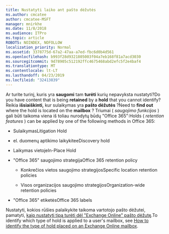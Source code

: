 ```yaml
---
title: Nustatyti laiko ant pašto dėžutės
ms.author: cmcatee
author: cmcatee-MSFT
manager: mnirkhe
ms.date: 11/8/2018
ms.audience: ITPro
ms.topic: article
ROBOTS: NOINDEX, NOFOLLOW
localization_priority: Normal
ms.assetid: 3378775d-67a2-47aa-a7ed-fbc6d0b4d561
ms.openlocfilehash: b993f28d9321805003f04a7eb168f81a7acd3030
ms.sourcegitcommit: 9d78905c512192ffc4675468abd2efc5f2e4baf4
ms.translationtype: MT
ms.contentlocale: lt-LT
ms.lasthandoff: 04/23/2019
ms.locfileid: "32413839"
---
```

<span data-ttu-id="81894-102">Ar turite turinį, kuris yra **saugomi** tam **turėti** kurių nepavyksta nustatyti?</span><span class="sxs-lookup"><span data-stu-id="81894-102">Do you have content that is being **retained** by a **hold** that you cannot identify?</span></span> <span data-ttu-id="81894-103">Reikia **išsiaiškinti,** kur sulaikymas yra **pašto dėžutės** ?</span><span class="sxs-lookup"><span data-stu-id="81894-103">Need to **find out** where the hold is located on the **mailbox** ?</span></span> <span data-ttu-id="81894-104">Triumai ( *saugojimo funkcijos* ) gali būti taikoma viena iš toliau nurodytų būdų "Office 365":</span><span class="sxs-lookup"><span data-stu-id="81894-104">Holds (  *retention features*  ) can be applied by one of the following methods in Office 365:</span></span> 
  
- <span data-ttu-id="81894-105">Sulaikymas</span><span class="sxs-lookup"><span data-stu-id="81894-105">Litigation Hold</span></span> 
    
- <span data-ttu-id="81894-106">el. duomenų aptikimo laikykite</span><span class="sxs-lookup"><span data-stu-id="81894-106">eDiscovery hold</span></span>
    
- <span data-ttu-id="81894-107">Laikymas vietoje</span><span class="sxs-lookup"><span data-stu-id="81894-107">In-Place Hold</span></span>
    
- <span data-ttu-id="81894-108">"Office 365" saugojimo strategija</span><span class="sxs-lookup"><span data-stu-id="81894-108">Office 365 retention policy</span></span> 
    
  - <span data-ttu-id="81894-109">Konkrečios vietos saugojimo strategijos</span><span class="sxs-lookup"><span data-stu-id="81894-109">Specific location retention policies</span></span>
    
  - <span data-ttu-id="81894-110">Visos organizacijos saugojimo strategijos</span><span class="sxs-lookup"><span data-stu-id="81894-110">Organization-wide retention policies</span></span>
    
- <span data-ttu-id="81894-111">"Office 365" etiketės</span><span class="sxs-lookup"><span data-stu-id="81894-111">Office 365 labels</span></span>
    
<span data-ttu-id="81894-112">Nustatyti, kokios rūšies palaikykite taikoma vartotojo pašto dėžutei, pamatyti, [kaip nustatyti tipą turėti dėl "Exchange Online" pašto dėžutę](https://docs.microsoft.com/office365/securitycompliance/identify-a-hold-on-an-exchange-online-mailbox).</span><span class="sxs-lookup"><span data-stu-id="81894-112">To identify which type of hold is applied to a user's mailbox, see [How to identify the type of hold placed on an Exchange Online mailbox](https://docs.microsoft.com/office365/securitycompliance/identify-a-hold-on-an-exchange-online-mailbox).</span></span>
  


